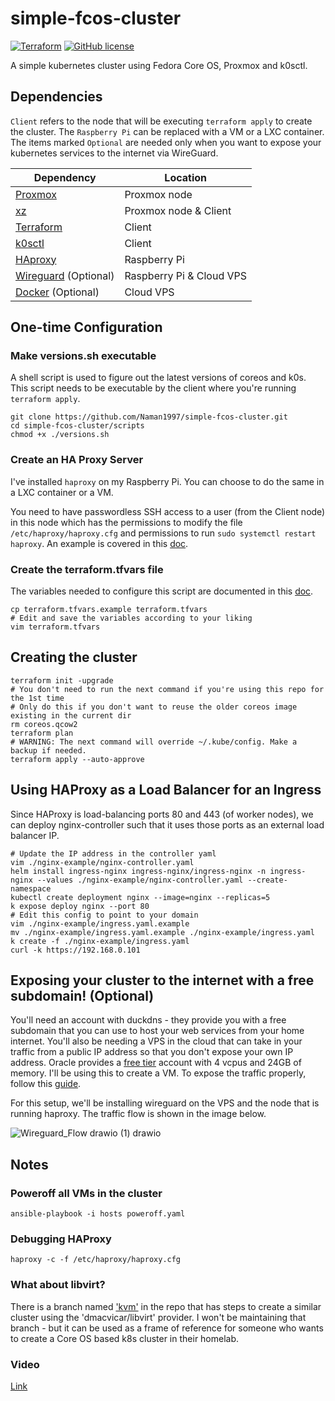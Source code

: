 # simple-fcos-cluster
[![Terraform](https://github.com/Naman1997/simple-fcos-cluster/actions/workflows/terraform.yml/badge.svg)](https://github.com/Naman1997/simple-fcos-cluster/actions/workflows/terraform.yml)
[![GitHub license](https://img.shields.io/github/license/Naereen/StrapDown.js.svg)](https://github.com/Naman1997/simple-fcos-cluster/blob/main/LICENSE)

A simple kubernetes cluster using Fedora Core OS, Proxmox and k0sctl.

## Dependencies

`Client` refers to the node that will be executing `terraform apply` to create the cluster. The `Raspberry Pi` can be replaced with a VM or a LXC container. The items marked `Optional` are needed only when you want to expose your kubernetes services to the internet via WireGuard.

| Dependency | Location |
| ------ | ------ |
| [Proxmox](https://www.proxmox.com/en/proxmox-ve) | Proxmox node |
| [xz](https://en.wikipedia.org/wiki/XZ_Utils) | Proxmox node & Client |
| [Terraform](https://www.terraform.io/) | Client |
| [k0sctl](https://github.com/k0sproject/k0sctl) | Client |
| [HAproxy](http://www.haproxy.org/) | Raspberry Pi |
| [Wireguard](https://www.wireguard.com/) (Optional) | Raspberry Pi & Cloud VPS |
| [Docker](https://docs.docker.com/) (Optional) | Cloud VPS |

## One-time Configuration

### Make versions.sh executable

A shell script is used to figure out the latest versions of coreos and k0s. This script needs to be executable by the client where you're running `terraform apply`.

```
git clone https://github.com/Naman1997/simple-fcos-cluster.git
cd simple-fcos-cluster/scripts
chmod +x ./versions.sh
```

### Create an HA Proxy Server

I've installed `haproxy` on my Raspberry Pi. You can choose to do the same in a LXC container or a VM.

You need to have passwordless SSH access to a user (from the Client node) in this node which has the permissions to modify the file `/etc/haproxy/haproxy.cfg` and permissions to run `sudo systemctl restart haproxy`. An example is covered in this [doc](https://github.com/Naman1997/simple-fcos-cluster/blob/main/docs/HA_Proxy.md).


### Create the terraform.tfvars file

The variables needed to configure this script are documented in this [doc](https://github.com/Naman1997/simple-fcos-cluster/blob/main/docs/Variables.md).

```
cp terraform.tfvars.example terraform.tfvars
# Edit and save the variables according to your liking
vim terraform.tfvars
```


## Creating the cluster

```
terraform init -upgrade
# You don't need to run the next command if you're using this repo for the 1st time
# Only do this if you don't want to reuse the older coreos image existing in the current dir
rm coreos.qcow2
terraform plan
# WARNING: The next command will override ~/.kube/config. Make a backup if needed.
terraform apply --auto-approve
```

## Using HAProxy as a Load Balancer for an Ingress

Since HAProxy is load-balancing ports 80 and 443 (of worker nodes), we can deploy nginx-controller such that it uses those ports as an external load balancer IP.

```
# Update the IP address in the controller yaml
vim ./nginx-example/nginx-controller.yaml
helm install ingress-nginx ingress-nginx/ingress-nginx -n ingress-nginx --values ./nginx-example/nginx-controller.yaml --create-namespace
kubectl create deployment nginx --image=nginx --replicas=5
k expose deploy nginx --port 80
# Edit this config to point to your domain
vim ./nginx-example/ingress.yaml.example
mv ./nginx-example/ingress.yaml.example ./nginx-example/ingress.yaml
k create -f ./nginx-example/ingress.yaml
curl -k https://192.168.0.101
```

## Exposing your cluster to the internet with a free subdomain! (Optional)

You'll need an account with duckdns - they provide you with a free subdomain that you can use to host your web services from your home internet. You'll also be needing a VPS in the cloud that can take in your traffic from a public IP address so that you don't expose your own IP address. Oracle provides a [free tier](https://www.oracle.com/in/cloud/free/) account with 4 vcpus and 24GB of memory. I'll be using this to create a VM. To expose the traffic properly, follow this [guide](https://github.com/Naman1997/simple-fcos-cluster/blob/main/docs/Wireguard_Setup.md).

For this setup, we'll be installing wireguard on the VPS and the node that is running haproxy. The traffic flow is shown in the image below.

![Wireguard_Flow drawio (1) drawio](https://user-images.githubusercontent.com/19908560/210160766-31491844-8ae0-41d9-b31c-7cfe5ee8669a.png)

## Notes

### Poweroff all VMs in the cluster

```
ansible-playbook -i hosts poweroff.yaml
```

### Debugging HAProxy

```
haproxy -c -f /etc/haproxy/haproxy.cfg
```

### What about libvirt?

There is a branch named ['kvm'](https://github.com/Naman1997/simple-fcos-cluster/tree/kvm) in the repo that has steps to create a similar cluster using the 'dmacvicar/libvirt' provider. I won't be maintaining that branch - but it can be used as a frame of reference for someone who wants to create a Core OS based k8s cluster in their homelab.

### Video

[Link](https://youtu.be/zdAQ3Llj3IU)

